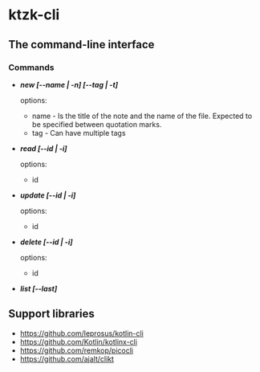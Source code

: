 # ktzk-cli

## The command-line interface

### Commands
* ___new [--name | -n] [--tag | -t]___

    options:
    * name - Is the title of the note and the name of the file. Expected to be specified between quotation marks.
    * tag - Can have multiple tags

* ___read [--id | -i]___

    options:
    * id
     
* ___update [--id | -i]___

    options:
    * id
    
* ___delete [--id | -i]___

    options:
    * id
    
* ___list [--last]___

## Support libraries

* https://github.com/leprosus/kotlin-cli
* https://github.com/Kotlin/kotlinx-cli
* https://github.com/remkop/picocli
* https://github.com/ajalt/clikt
